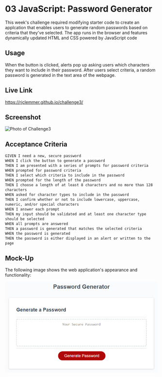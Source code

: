# 03 JavaScript: Password Generator

This week's challenge required modifying starter code to create an applcation that enables users to generate random passwords based on criteria that they've selected. The app runs in the browser and features dynamically updated HTML and CSS powered by JavaScript code

## Usage

When the button is clicked, alerts pop up asking users which characters they want to include in their password. After users select criteria, a random password is generated in the text area of the webpage. 

## Live Link

https://rjclemmer.github.io/challenge3/

## Screenshot

<img src=".assets/password_screenshot.png" alt="Photo of Challenge3" title="Photo of Challenge3">



## Acceptance Criteria

```
GIVEN I need a new, secure password
WHEN I click the button to generate a password
THEN I am presented with a series of prompts for password criteria
WHEN prompted for password criteria
THEN I select which criteria to include in the password
WHEN prompted for the length of the password
THEN I choose a length of at least 8 characters and no more than 128 characters
WHEN asked for character types to include in the password
THEN I confirm whether or not to include lowercase, uppercase, numeric, and/or special characters
WHEN I answer each prompt
THEN my input should be validated and at least one character type should be selected
WHEN all prompts are answered
THEN a password is generated that matches the selected criteria
WHEN the password is generated
THEN the password is either displayed in an alert or written to the page
```

## Mock-Up

The following image shows the web application's appearance and functionality:

![The Password Generator application displays a red button to "Generate Password".](./Assets/03-javascript-homework-demo.png)

